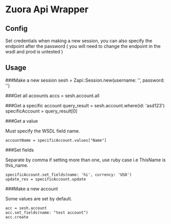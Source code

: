 # Zuora Api Wrapper

## Config
Set credentials when making a new session, you can also specify the endpoint after the password ( you will need to change the endpoint in the wsdl and prod is untested )

## Usage

###Make a new session
	sesh = Zapi::Session.new(username: '', password: '')

###Get all acoounts
	accs = sesh.account.all

###Get a specific account
	query_result = sesh.account.where(id: 'asd123') 
	specificAccount = query_result[0]

###Get a value

Must specify the WSDL field name.

	accountName = specificAccount.values["Name"]

###Set fields

Separate by comma if setting more than one, use ruby case i.e ThisName is this_name.

	specificAccount.set_fields(name: 'hi', currency: 'USD')
	update_res = specificAccount.update

###Make a new account

Some values are set by default.

	acc = sesh.account
	acc.set_fields(name: "test account")
	acc.create



